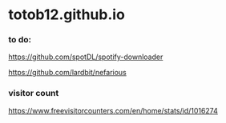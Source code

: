 # totob12.github.io

### to do:

https://github.com/spotDL/spotify-downloader

https://github.com/lardbit/nefarious

### visitor count

https://www.freevisitorcounters.com/en/home/stats/id/1016274
